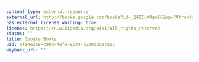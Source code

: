 ```yaml
---
content_type: external-resource
external_url: http://books.google.com/books?id=_Q4ZCuX4goIC&pg=PAfrontcover#v=onepage
has_external_license_warning: true
license: https://en.wikipedia.org/wiki/All_rights_reserved
status: ''
title: Google Books
uid: bf14e268-c98d-4efe-8b34-a5282d6a72a3
wayback_url: ''
---
```

